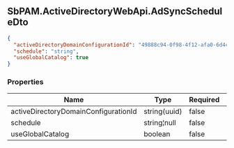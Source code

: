 
<h2 id="tocS_SbPAM.ActiveDirectoryWebApi.AdSyncScheduleDto">SbPAM.ActiveDirectoryWebApi.AdSyncScheduleDto</h2>

<a id="schemasbpam.activedirectorywebapi.adsyncscheduledto"></a>
<a id="schema_SbPAM.ActiveDirectoryWebApi.AdSyncScheduleDto"></a>
<a id="tocSsbpam.activedirectorywebapi.adsyncscheduledto"></a>
<a id="tocssbpam.activedirectorywebapi.adsyncscheduledto"></a>

```json
{
  "activeDirectoryDomainConfigurationId": "49888c94-0f98-4f12-afa0-6d4c13cf7f38",
  "schedule": "string",
  "useGlobalCatalog": true
}

```

### Properties

|Name|Type|Required|Restrictions|Description|
|---|---|---|---|---|
|activeDirectoryDomainConfigurationId|string(uuid)|false|none|none|
|schedule|string¦null|false|none|none|
|useGlobalCatalog|boolean|false|none|none|


